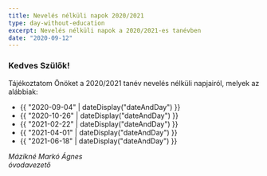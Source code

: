 ```yaml
---
title: Nevelés nélküli napok 2020/2021
type: day-without-education
excerpt: Nevelés nélküli napok a 2020/2021-es tanévben
date: "2020-09-12"
---
```


### Kedves Szülők!

Tájékoztatom Önöket a 2020/2021 tanév nevelés nélküli napjairól, melyek az alábbiak:

- {{ "2020-09-04" | dateDisplay("dateAndDay") }}
- {{ "2020-10-26" | dateDisplay("dateAndDay") }}
- {{ "2021-02-22" | dateDisplay("dateAndDay") }}
- {{ "2021-04-01" | dateDisplay("dateAndDay") }}
- {{ "2021-06-18" | dateDisplay("dateAndDay") }}

*Mázikné Markó Ágnes*<br>
*óvodavezető*
